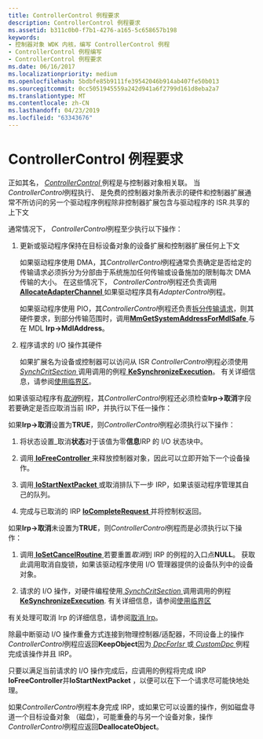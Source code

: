```yaml
---
title: ControllerControl 例程要求
description: ControllerControl 例程要求
ms.assetid: b311c0b0-f7b1-4276-a165-5c658657b198
keywords:
- 控制器对象 WDK 内核，编写 ControllerControl 例程
- ControllerControl 例程编写
- ControllerControl 例程要求
ms.date: 06/16/2017
ms.localizationpriority: medium
ms.openlocfilehash: 5bdbfe85b9111fe39542046b914ab407fe50b013
ms.sourcegitcommit: 0cc5051945559a242d941a6f2799d161d8eba2a7
ms.translationtype: MT
ms.contentlocale: zh-CN
ms.lasthandoff: 04/23/2019
ms.locfileid: "63343676"
---
```

# <a name="controllercontrol-routine-requirements"></a>ControllerControl 例程要求





正如其名， [ *ControllerControl* ](https://msdn.microsoft.com/library/windows/hardware/ff542049)例程是与控制器对象相关联。 当*ControllerControl*例程执行、 是免费的控制器对象所表示的硬件和控制器扩展通常不所访问的另一个驱动程序例程除非控制器扩展包含与驱动程序的 ISR.共享的上下文

通常情况下， *ControllerControl*例程至少执行以下操作：

1.  更新或驱动程序保持在目标设备对象的设备扩展和控制器扩展任何上下文

    如果驱动程序使用 DMA，其*ControllerControl*例程通常负责确定是否给定的传输请求必须拆分为分部由于系统施加任何传输或设备施加的限制每次 DMA 传输的大小。 在这些情况下， *ControllerControl*例程还负责调用[ **AllocateAdapterChannel** ](https://msdn.microsoft.com/library/windows/hardware/ff540573)如果驱动程序具有*AdapterControl*例程。

    如果驱动程序使用 PIO，其*ControllerControl*例程还负责[拆分传输请求](splitting-dma-transfer-requests.md)，则其硬件要求，到部分传输范围时，调用[**MmGetSystemAddressForMdlSafe** ](https://msdn.microsoft.com/library/windows/hardware/ff554559)与在 MDL **Irp-&gt;MdlAddress**。

2.  程序请求的 I/O 操作其硬件

    如果扩展名为设备或控制器可以访问从 ISR *ControllerControl*例程必须使用[ *SynchCritSection* ](https://msdn.microsoft.com/library/windows/hardware/ff563928)调用调用的例程[ **KeSynchronizeExecution**](https://msdn.microsoft.com/library/windows/hardware/ff553302)。 有关详细信息，请参阅[使用临界区](using-critical-sections.md)。

如果该驱动程序有[*取消*](https://msdn.microsoft.com/library/windows/hardware/ff540742)例程，其*ControllerControl*例程还必须检查**Irp-&gt;取消**字段若要确定是否应取消当前 IRP，并执行以下任一操作：

如果**Irp-&gt;取消**设置为**TRUE**，则*ControllerControl*例程必须执行以下操作：

1.  将状态设置\_取消**状态**对于该值为零**信息**IRP 的 I/O 状态块中。

2.  调用[ **IoFreeController** ](https://msdn.microsoft.com/library/windows/hardware/ff549104)来释放控制器对象，因此可以立即开始下一个设备操作。

3.  调用[ **IoStartNextPacket** ](https://msdn.microsoft.com/library/windows/hardware/ff550358)或取消排队下一步 IRP，如果该驱动程序管理其自己的队列。

4.  完成与已取消的 IRP [ **IoCompleteRequest** ](https://msdn.microsoft.com/library/windows/hardware/ff548343)并将控制权返回。

如果**Irp-&gt;取消**未设置为**TRUE**，则*ControllerControl*例程而是必须执行以下操作：

1.  调用[ **IoSetCancelRoutine** ](https://msdn.microsoft.com/library/windows/hardware/ff549674)若要重置*取消*到 IRP 的例程的入口点**NULL**。 获取此调用取消自旋锁，如果该驱动程序使用 I/O 管理器提供的设备队列中的设备对象。

2.  请求的 I/O 操作，对硬件编程使用[ *SynchCritSection* ](https://msdn.microsoft.com/library/windows/hardware/ff563928)调用调用的例程[ **KeSynchronizeExecution**](https://msdn.microsoft.com/library/windows/hardware/ff553302). 有关详细信息，请参阅[使用临界区](using-critical-sections.md)

有关处理可取消 Irp 的详细信息，请参阅[取消 Irp](canceling-irps.md)。

除最中断驱动 I/O 操作重叠方式连接到物理控制器/适配器，不同设备上的操作*ControllerControl*例程应返回**KeepObject**因为[ *DpcForIsr* ](https://msdn.microsoft.com/library/windows/hardware/ff544079)或[ *CustomDpc* ](https://msdn.microsoft.com/library/windows/hardware/ff542972)例程完成该操作并且 IRP。

只要以满足当前请求的 I/O 操作完成后，应调用的例程将完成 IRP **IoFreeController**并**IoStartNextPacket** ，以便可以在下一个请求尽可能快地处理。

如果*ControllerControl*例程本身完成 IRP，或如果它可以设置的操作，例如磁盘寻道一个目标设备对象 （磁盘），可能重叠的与另一个设备对象，操作*ControllerControl*例程应返回**DeallocateObject**。

 

 




